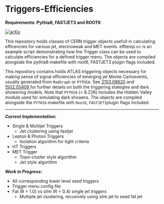 # Triggers-Efficiencies                    
**Requirements: Pythia8, FASTJET3 and ROOT6**

[![arXiv](https://img.shields.io/badge/arXiv-2103.08620%20-green.svg)](https://arxiv.org/abs/2103.08620)



This repository holds classes of CERN trigger objects usefull in calculating efficencies for various jet, electroweak and MET events. efftemp.cc is an example script demonstrating how the Trigger class can be used to calculate efficiencies for a defined trigger menu. The objects are compiled alongside the pythia8 makefile with root6, FASTJET3 plugin flags included. 

This repository contains holds ATLAS triggering objects necessary for making sense of signal efficiencies of emerging jet Monte Carloevents, usually generated from `MadGraph` or `PYTHIA`. See [2103.08620](https://arxiv.org/abs/2103.08620) and [1502.05409
](https://arxiv.org/abs/1502.05409
) for further details on both the triggering stategies and dark showering models. Note that `PYTHIA` (> 8.226) includes the Hidden Valley module used for simulating dark showers. The objects are compiled alongside the `PYTHIA` makefile with `Root6`, `FASTJET3`plugin flags included. 
- - - -
***Current Implementation:***

 * Single & Multijet Triggers
   * Jet clustering using fastjet
 * Lepton & Photon Triggers
    * Isolation algorithm for tight criteria
 * HT Triggers
 * MET Trigger
    * Topo-cluster style algorithm
    * Jet style algorithm 
 
 ***Work in Progress:***
 
 * All corresponding lower level seed triggers
 * Trigger menu config file
 * Fat (R = 1.0) vs slim (R = 0.4) single jet triggers
    * Multiple jet clustering, recusively using slim jet to seed fat jet

 


  
